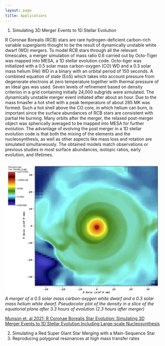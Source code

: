 ```yaml
---
layout: page
title: Applications
---
```


1. Simulating 3D Merger Events to 1D Stellar Evolution

R Coronae Borealis (RCB) stars are rare hydrogen-deficient carbon-rich variable supergiants thought to be the result of dynamically unstable white dwarf (WD) mergers. To model RCB stars through all the relevant timescales, a merger simulation of mass ratio 0.6 carried out by Octo-Tiger was mapped into MESA, a 1D stellar evolution code. Octo-tiger was initialized with a 0.5 solar mass carbon-oxygen (CO) WD and a 0.3 solar mass helium (He) WD in a binary with an orbital period of 150 seconds. A combined equation of state (EoS) which takes into account pressure from degenerate electrons at zero temperature together with thermal pressure of an ideal gas was used. Seven levels of refinement based on density criterion in a grid containing initially 24,000 subgrids were simulated. The dynamically unstable merger event initiated after about an hour. Due to the mass trnasfer a hot shell with a peak temperature of about 285 MK was formed. Such a hot shell above the CO core, in which helium can burn, is important since the surface abundances of RCB stars are consistent with partial He burning. Many orbits after the merger, the relaxed post-merger object was spherically averaged to be mapped into MESA for further evolution. The advantage of evolving the post merger in a 1D stellar evolution code is that both the mixing of the elements and the nucleosynthesis, as well as other aspects like mass loss and rotation are simulated simultaneously. The obtained models match observations or previous studies in most surface abundances, isotopic ratios, early evolution, and lifetimes. 

![](munson2021.png)
 *A merger of a 0.5 solar mass carbon-oxygen white dwarf and a 0.3 solar mass helium white dwarf. Pseudocolor plot of the density in a slice of the equatorial plane after 3.3 hours of evolution (2.3 hours after merger)* 

[Munson et. al 2021; R Coronae Borealis Star Evolution: Simulating 3D Merger Events to 1D Stellar Evolution Including Large-scale Nucleosynthesis](https://ui.adsabs.harvard.edu/abs/2021ApJ...911..103M/abstract)

2. Simulating a Red Super Giant Star Merging with a Main-Sequence Star
3. Reproducing polygonal resonances at high mass transfer rates
